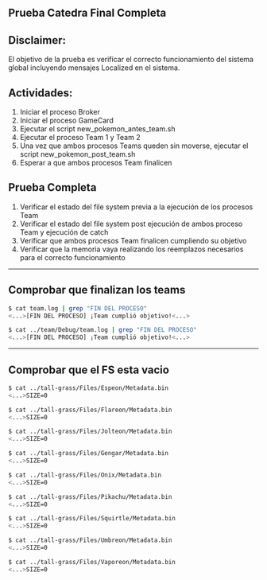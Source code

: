 ## Prueba Catedra Final Completa

## Disclaimer:

El objetivo de la prueba es verificar el correcto funcionamiento del sistema global incluyendo mensajes Localized en el sistema.

## Actividades:

1) Iniciar el proceso Broker
2) Iniciar el proceso GameCard
3) Ejecutar el script new_pokemon_antes_team.sh
4) Ejecutar el proceso Team 1 y Team 2
5) Una vez que ambos procesos Teams queden sin moverse, ejecutar el script new_pokemon_post_team.sh
6) Esperar a que ambos procesos Team finalicen


## Prueba Completa

1) Verificar el estado del file system previa a la ejecución de los procesos Team
2) Verificar el estado del file system post ejecución de ambos proceso Team y ejecución de catch
3) Verificar que ambos procesos Team finalicen cumpliendo su objetivo
4) Verificar que la memoria vaya realizando los reemplazos necesarios para el correcto funcionamiento

-------------------------------------------------------------------------------------
## Comprobar que finalizan los teams

```bash
$ cat team.log | grep "FIN DEL PROCESO"
<...>[FIN DEL PROCESO] ¡Team cumplió objetivo!<...>
```


```bash
$ cat ../team/Debug/team.log | grep "FIN DEL PROCESO"
<...>[FIN DEL PROCESO] ¡Team cumplió objetivo!<...>
```


-------------------------------------------------------------------------------------
## Comprobar que el FS esta vacio

```bash
$ cat ../tall-grass/Files/Espeon/Metadata.bin
<...>SIZE=0
```

```bash
$ cat ../tall-grass/Files/Flareon/Metadata.bin
<...>SIZE=0
```

```bash
$ cat ../tall-grass/Files/Jolteon/Metadata.bin
<...>SIZE=0
```

```bash
$ cat ../tall-grass/Files/Gengar/Metadata.bin
<...>SIZE=0
```

```bash
$ cat ../tall-grass/Files/Onix/Metadata.bin
<...>SIZE=0
```

```bash
$ cat ../tall-grass/Files/Pikachu/Metadata.bin
<...>SIZE=0
```

```bash
$ cat ../tall-grass/Files/Squirtle/Metadata.bin
<...>SIZE=0
```

```bash
$ cat ../tall-grass/Files/Umbreon/Metadata.bin
<...>SIZE=0
```


```bash
$ cat ../tall-grass/Files/Vaporeon/Metadata.bin
<...>SIZE=0
```

